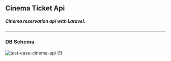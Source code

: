 <h2> Cinema Ticket Api </h2>

<h5> Cinema reservation api with Laravel. </h5>
<hr>

<h3> DB Schema </h3>

![test-case-cinema-api (1)](https://user-images.githubusercontent.com/33186246/219161565-2b4be84a-f37c-4ca8-a245-c79cf1b75d0e.png)
